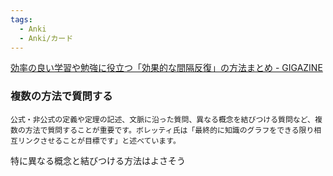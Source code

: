 ```yaml
---
tags:
  - Anki
  - Anki/カード
---
```

[効率の良い学習や勉強に役立つ「効果的な間隔反復」の方法まとめ - GIGAZINE](https://gigazine.net/news/20230413-effective-spaced-repetition/#1)
### **複数の方法で質問する**
```
公式・非公式の定義や定理の記述、文脈に沿った質問、異なる概念を結びつける質問など、複数の方法で質問することが重要です。ボレッティ氏は「最終的に知識のグラフをできる限り相互リンクさせることが目標です」と述べています。
```

特に異なる概念と結びつける方法はよさそう
